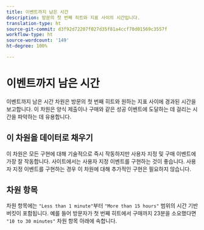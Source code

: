 ```yaml
---
title: 이벤트까지 남은 시간
description: 방문의 첫 번째 히트와 지표 사이의 시간입니다.
translation-type: ht
source-git-commit: d3f92d72207f027d35f81a4ccf70d01569c3557f
workflow-type: ht
source-wordcount: '149'
ht-degree: 100%

---
```



# 이벤트까지 남은 시간

이벤트까지 남은 시간 차원은 방문의 첫 번째 히트와 원하는 지표 사이에 경과된 시간을 보고합니다. 이 차원은 양식 제출이나 구매와 같은 성공 이벤트에 도달하는 데 걸리는 시간을 파악하는 데 유용합니다.

## 이 차원을 데이터로 채우기

이 차원은 모든 구현에 대해 기술적으로 즉시 작동하지만 사용자 지정 및 구매 이벤트에 가장 잘 작동합니다. 사이트에서는 사용자 지정 이벤트를 구현하는 것이 좋습니다. 사용자 지정 이벤트를 구현하는 경우 이 차원에 대해 추가적인 구현은 필요하지 않습니다.

## 차원 항목

차원 항목에는 `"Less than 1 minute"`부터 `"More than 15 hours"` 범위의 시간 기반 버킷이 포함됩니다. 예를 들어 방문자가 첫 번째 히트에서 구매까지 23분을 소요했다면 `"10 to 30 minutes"` 차원 항목 아래에 속합니다.
